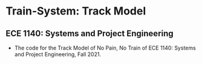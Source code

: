 # Train-System: Track Model
## ECE 1140: Systems and Project Engineering
 - The code for the Track Model of No Pain, No Train of ECE 1140: Systems and Project Engineering,    Fall 2021.
